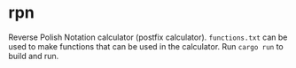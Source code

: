 # rpn
Reverse Polish Notation calculator (postfix calculator).
`functions.txt` can be used to make functions that can be used in the calculator.
Run `cargo run` to build and run.